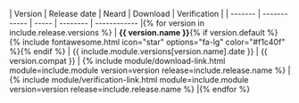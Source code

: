 | Version | Release date | Neard | Download | Verification |
| ------- | ------------ | ----- | -------- | ------------ |{% for version in include.release.versions %}
| **{{ version.name }}**{% if version.default %} {% include fontawesome.html icon="star" options="fa-lg" color="#f1c40f" %}{% endif %} | {{ include.module.versions[version.name].date }} | {{ version.compat }} | {% include module/download-link.html module=include.module version=version release=include.release.name %} | {% include module/verification-link.html module=include.module version=version release=include.release.name %} |{% endfor %}